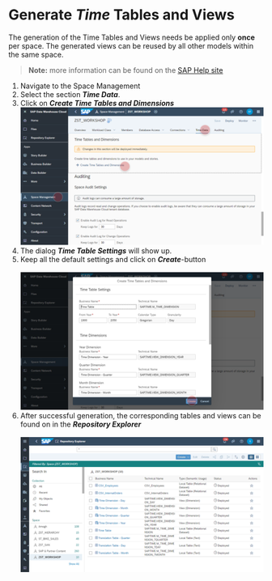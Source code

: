 # Generate <i>Time</i> Tables and Views
The generation of the Time Tables and Views needs be applied only <b>once</b> per space. The generated views can be reused by all other models within the same space.

>**Note:** more information can be found on the [SAP Help site](https://help.sap.com/viewer/9f804b8efa8043539289f42f372c4862/cloud/en-US/c5cfce4d22b04650b2fd6078762cdeb9.html?q=time%20table)

1. Navigate to the Space Management
2. Select the section <b><i>Time Data</i></b>.
3. Click on <b><i>Create Time Tables and Dimensions</i></b>
  <br>![](/exercises/ex1/images/create_time_dimension_01.png)
4. The dialog <b><i>Time Table Settings</i></b> will show up.
5. Keep all the default settings and click on <b><i>Create</i></b>-button
  <br><br>![](/exercises/ex1/images/create_time_dimension_02.png)
6. After successful generation, the corresponding tables and views can be found on in the <i><b>Repository Explorer</b></i>
  <br><br>![](/exercises/ex1/images/create_time_dimension_04.png)
  
